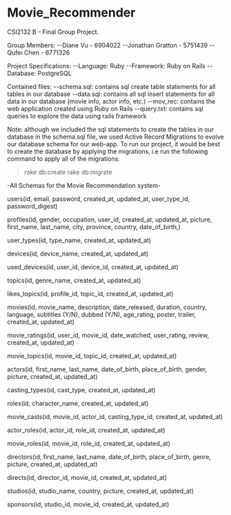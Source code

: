 # Movie_Recommender
CSI2132 B -  Final Group Project.

Group Members:
--Diane Vu - 6904022
--Jonathan Gratton - 5751439
--Qufei Chen - 6771326

Project Specifications:
--Language: Ruby
--Framework: Ruby on Rails
--Database: PostgreSQL

Contained files:
--schema.sql: contains sql create table statements for all tables in our database
--data.sql: contains all sql insert statements for all data in our database (movie info, actor info, etc.)
--mov_rec: contains the web application created using Ruby on Rails
--query.txt: contains sql queries to explore the data using rails framework

Note: although we included the sql statements to create the tables in our database in the schema.sql file, we used Active Record Migrations to evolve our database schema for our web-app. To run our project, it would be best to create the database by applying the migrations, i.e run the following command to apply all of the migrations:
> rake db:create
> rake db:migrate



-All Schemas for the Movie Recommendation system-

users(id, email, password, created_at, updated_at, user_type_id, password_digest)

profiles(id, gender, occupation, user_id, created_at, updated_at, picture, first_name, last_name, city, province, country, date_of_birth,)

user_types(id, type_name, created_at, updated_at)

devices(id, device_name, created_at, updated_at)

used_devices(id, user_id, device_id, created_at, updated_at)

topics(id, genre_name, created_at, updated_at)

likes_topics(id, profile_id, topic_id, created_at, updated_at)

movies(id, movie_name, description, date_released, duration, country, language, subtitles (Y/N), dubbed (Y/N), age_rating, poster, trailer, created_at, updated_at)

movie_ratings(id, user_id, movie_id, date_watched, user_rating, review, created_at, updated_at)

movie_topics(id, movie_id, topic_id, created_at, updated_at)

actors(id, first_name, last_name, date_of_birth, place_of_birth, gender, picture, created_at, updated_at)

casting_types(id, cast_type, created_at, updated_at)

roles(id, character_name, created_at, updated_at)

movie_casts(id, movie_id, actor_id, casting_type_id, created_at, updated_at)

actor_roles(id, actor_id, role_id, created_at, updated_at)

movie_roles(id, movie_id, role_id, created_at, updated_at)

directors(id, first_name, last_name, date_of_birth, place_of_birth, genre, picture, created_at, updated_at)

directs(id, director_id, movie_id, created_at, updated_at)

studios(id, studio_name, country, picture, created_at, updated_at)

sponsors(id, studio_id, movie_id, created_at, updated_at)
